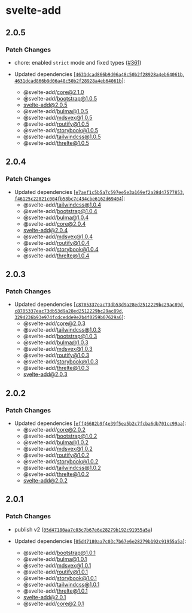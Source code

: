 # svelte-add

## 2.0.5

### Patch Changes

- chore: enabled `strict` mode and fixed types ([#361](https://github.com/svelte-add/svelte-add/pull/361))

- Updated dependencies [[`4631dcad866b9d06a48c50b2f28928a4eb64061b`](https://github.com/svelte-add/svelte-add/commit/4631dcad866b9d06a48c50b2f28928a4eb64061b), [`4631dcad866b9d06a48c50b2f28928a4eb64061b`](https://github.com/svelte-add/svelte-add/commit/4631dcad866b9d06a48c50b2f28928a4eb64061b)]:
  - @svelte-add/core@2.1.0
  - @svelte-add/bootstrap@1.0.5
  - svelte-add@2.0.5
  - @svelte-add/bulma@1.0.5
  - @svelte-add/mdsvex@1.0.5
  - @svelte-add/routify@1.0.5
  - @svelte-add/storybook@1.0.5
  - @svelte-add/tailwindcss@1.0.5
  - @svelte-add/threlte@1.0.5

## 2.0.4

### Patch Changes

- Updated dependencies [[`e7aef1c5b5a7c597ee5e3a169ef2a28d47577853`](https://github.com/svelte-add/svelte-add/commit/e7aef1c5b5a7c597ee5e3a169ef2a28d47577853), [`f46125c22821c004fb58bc7c434cbe6162d69404`](https://github.com/svelte-add/svelte-add/commit/f46125c22821c004fb58bc7c434cbe6162d69404)]:
  - @svelte-add/tailwindcss@1.0.4
  - @svelte-add/bootstrap@1.0.4
  - @svelte-add/bulma@1.0.4
  - @svelte-add/core@2.0.4
  - svelte-add@2.0.4
  - @svelte-add/mdsvex@1.0.4
  - @svelte-add/routify@1.0.4
  - @svelte-add/storybook@1.0.4
  - @svelte-add/threlte@1.0.4

## 2.0.3

### Patch Changes

- Updated dependencies [[`c8705337eac73db53d9a28ed2512229bc29ac89d`](https://github.com/svelte-add/svelte-add/commit/c8705337eac73db53d9a28ed2512229bc29ac89d), [`c8705337eac73db53d9a28ed2512229bc29ac89d`](https://github.com/svelte-add/svelte-add/commit/c8705337eac73db53d9a28ed2512229bc29ac89d), [`3294236b93e974fcdcedde9e2b4f0259b07629a6`](https://github.com/svelte-add/svelte-add/commit/3294236b93e974fcdcedde9e2b4f0259b07629a6)]:
  - @svelte-add/core@2.0.3
  - @svelte-add/tailwindcss@1.0.3
  - @svelte-add/bootstrap@1.0.3
  - @svelte-add/bulma@1.0.3
  - @svelte-add/mdsvex@1.0.3
  - @svelte-add/routify@1.0.3
  - @svelte-add/storybook@1.0.3
  - @svelte-add/threlte@1.0.3
  - svelte-add@2.0.3

## 2.0.2

### Patch Changes

- Updated dependencies [[`eff46682b9f4e39f5ea5b2c7fcba6db701cc99aa`](https://github.com/svelte-add/svelte-add/commit/eff46682b9f4e39f5ea5b2c7fcba6db701cc99aa)]:
  - @svelte-add/core@2.0.2
  - @svelte-add/bootstrap@1.0.2
  - @svelte-add/bulma@1.0.2
  - @svelte-add/mdsvex@1.0.2
  - @svelte-add/routify@1.0.2
  - @svelte-add/storybook@1.0.2
  - @svelte-add/tailwindcss@1.0.2
  - @svelte-add/threlte@1.0.2
  - svelte-add@2.0.2

## 2.0.1

### Patch Changes

- publish v2 ([`05d47180aa7c03c7b67e6e28279b192c91955a5a`](https://github.com/svelte-add/svelte-add/commit/05d47180aa7c03c7b67e6e28279b192c91955a5a))

- Updated dependencies [[`05d47180aa7c03c7b67e6e28279b192c91955a5a`](https://github.com/svelte-add/svelte-add/commit/05d47180aa7c03c7b67e6e28279b192c91955a5a)]:
  - @svelte-add/bootstrap@1.0.1
  - @svelte-add/bulma@1.0.1
  - @svelte-add/mdsvex@1.0.1
  - @svelte-add/routify@1.0.1
  - @svelte-add/storybook@1.0.1
  - @svelte-add/tailwindcss@1.0.1
  - @svelte-add/threlte@1.0.1
  - svelte-add@2.0.1
  - @svelte-add/core@2.0.1
